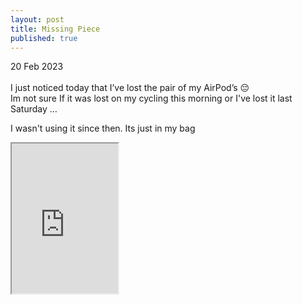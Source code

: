 ```yaml
---
layout: post
title: Missing Piece
published: true
---
```

20 Feb 2023
<br>
<br>
I just noticed today that I’ve lost the pair of my AirPod’s 😔
<br>
Im not sure If it was lost on my cycling this morning or I've lost it last Saturday …
<br>
<!--more-->
I wasn't using it since then. Its just in my bag
<br>
<iframe src="https://drive.google.com/file/d/1V1vD39cs1tlEJWFfjGB83BqfgOoHqTCy/preview" width="170" height="240" allow="autoplay"></iframe>
